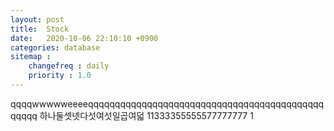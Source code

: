 ```yaml
---
layout: post
title:  Stock
date:   2020-10-06 22:10:10 +0900
categories: database
sitemap :
    changefreq : daily
    priority : 1.0
---
```





















qqqqwwwwweeeeqqqqqqqqqqqqqqqqqqqqqqqqqqqqqqqqqqqqqqqqqqqqqqqqq
하나둘셋넷다섯여섯일곱여덟
11333355555577777777
1